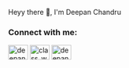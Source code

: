 Heyy there 👋, I'm Deepan Chandru
<h3 align="left">Connect with me:</h3>
<p align="left">
<a href="https://linkedin.com/in/deepan-chandru-a08ab3225" target="blank"><img align="center" src="https://raw.githubusercontent.com/rahuldkjain/github-profile-readme-generator/master/src/images/icons/Social/linked-in-alt.svg" alt="deepan-chandru-a08ab3225" height="30" width="40" /></a>
<a href="https://www.codechef.com/users/class_world_68" target="blank"><img align="center" src="https://cdn.jsdelivr.net/npm/simple-icons@3.1.0/icons/codechef.svg" alt="class_world_68" height="30" width="40" /></a>
<a href="https://www.hackerrank.com/deepanchandru10" target="blank"><img align="center" src="https://raw.githubusercontent.com/rahuldkjain/github-profile-readme-generator/master/src/images/icons/Social/hackerrank.svg" alt="deepanchandru10" height="30" width="40" /></a>
